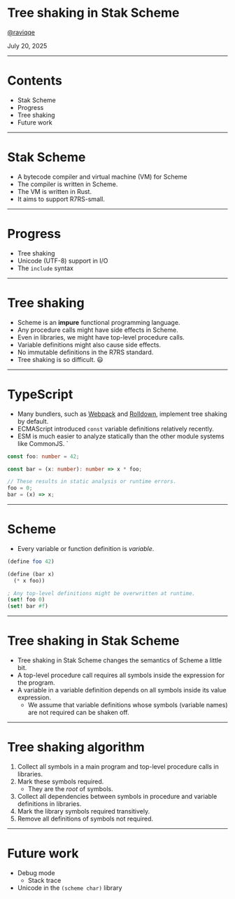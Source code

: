 # Tree shaking in Stak Scheme

[@raviqqe](https://github.com/raviqqe)

July 20, 2025

---

# Contents

- Stak Scheme
- Progress
- Tree shaking
- Future work

---

# Stak Scheme

- A bytecode compiler and virtual machine (VM) for Scheme
- The compiler is written in Scheme.
- The VM is written in Rust.
- It aims to support R7RS-small.

---

# Progress

- Tree shaking
- Unicode (UTF-8) support in I/O
- The `include` syntax

---

# Tree shaking

- Scheme is an **impure** functional programming language.
- Any procedure calls might have side effects in Scheme.
- Even in libraries, we might have top-level procedure calls.
- Variable definitions might also cause side effects.
- No immutable definitions in the R7RS standard.
- Tree shaking is so difficult. 😃

---

# TypeScript

- Many bundlers, such as [Webpack](https://webpack.js.org/) and [Rolldown](https://rolldown.rs/), implement tree shaking by default.
- ECMAScript introduced `const` variable definitions relatively recently.
- ESM is much easier to analyze statically than the other module systems like CommonJS.
  `

```typescript
const foo: number = 42;

const bar = (x: number): number => x * foo;

// These results in static analysis or runtime errors.
foo = 0;
bar = (x) => x;
```

---

# Scheme

- Every variable or function definition is _variable_.

```scheme
(define foo 42)

(define (bar x)
  (* x foo))

; Any top-level definitions might be overwritten at runtime.
(set! foo 0)
(set! bar #f)
```

---

# Tree shaking in Stak Scheme

- Tree shaking in Stak Scheme changes the semantics of Scheme a little bit.
- A top-level procedure call requires all symbols inside the expression for the program.
- A variable in a variable definition depends on all symbols inside its value expression.
  - We assume that variable definitions whose symbols (variable names) are not required can be shaken off.

---

# Tree shaking algorithm

1. Collect all symbols in a main program and top-level procedure calls in libraries.
2. Mark these symbols required.
   - They are the _root_ of symbols.
3. Collect all dependencies between symbols in procedure and variable definitions in libraries.
4. Mark the library symbols required transitively.
5. Remove all definitions of symbols not required.

---

# Future work

- Debug mode
  - Stack trace
- Unicode in the `(scheme char)` library
